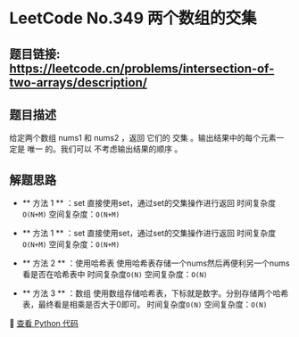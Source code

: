 # LeetCode No.349 两个数组的交集

## 题目链接: https://leetcode.cn/problems/intersection-of-two-arrays/description/

## 题目描述
给定两个数组 nums1 和 nums2 ，返回 它们的 交集 。输出结果中的每个元素一定是 唯一 的。我们可以 不考虑输出结果的顺序 。

## 解题思路
- ** 方法 1 ** ：set
直接使用set，通过set的交集操作进行返回
时间复杂度`O(N+M)`
空间复杂度：`O(N+M)`

- ** 方法 1 ** ：set
直接使用set，通过set的交集操作进行返回
时间复杂度`O(N+M)`
空间复杂度：`O(N+M)`

- ** 方法 2 ** ：使用哈希表
使用哈希表存储一个nums然后再便利另一个nums看是否在哈希表中
时间复杂度`O(N)`
空间复杂度：`O(N)`

- ** 方法 3 ** ：数组
使用数组存储哈希表，下标就是数字。分别存储两个哈希表，最终看是相乘是否大于0即可。
时间复杂度`O(N)`
空间复杂度：`O(N)`

📌 [查看 Python 代码](../solutions/python/No_349_两个数组的交集.py)
